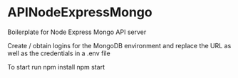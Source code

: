# APINodeExpressMongo
Boilerplate for Node Express Mongo API server

Create / obtain logins for the MongoDB environment and replace the URL as well as the credentials in a .env file

To start run
npm install
npm start
